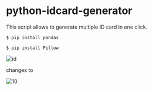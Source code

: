 # python-idcard-generator
This script allows to generate multiple ID card in one click.
```
$ pip install pandas
```
```
$ pip install Pillow
```

![id](https://user-images.githubusercontent.com/48859773/88502014-da4d0900-cfea-11ea-98ba-efe0aa553e93.jpg)

changes to 

![10](https://user-images.githubusercontent.com/48859773/88502037-f2bd2380-cfea-11ea-93d5-d4c6952cce95.jpg)

